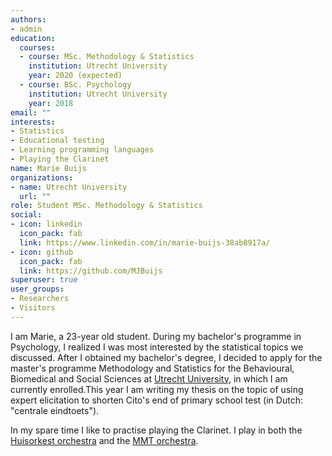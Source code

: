```yaml
---
authors:
- admin
education:
  courses:
  - course: MSc. Methodology & Statistics
    institution: Utrecht University
    year: 2020 (expected)
  - course: BSc. Psychology
    institution: Utrecht University
    year: 2018
email: ""
interests:
- Statistics
- Educational testing 
- Learning programming languages
- Playing the Clarinet
name: Marie Buijs
organizations:
- name: Utrecht University
  url: ""
role: Student MSc. Methodology & Statistics
social:
- icon: linkedin
  icon_pack: fab
  link: https://www.linkedin.com/in/marie-buijs-38ab8917a/ 
- icon: github
  icon_pack: fab
  link: https://github.com/MJBuijs
superuser: true
user_groups:
- Researchers
- Visitors
---
```


I am Marie, a 23-year old student. During my bachelor's programme in Psychology, I realized I was most interested by the statistical topics we discussed. After I obtained my bachelor's degree, I decided to apply for the master's programme Methodology and Statistics for the Behavioural, Biomedical and Social Sciences at [Utrecht University](https://www.uu.nl/masters/en/methodology-and-statistics-behavioural-biomedical-and-social-sciences), in which I am currently enrolled.This year I am writing my thesis on the topic of using expert elicitation to shorten Cito's end of primary school test (in Dutch: "centrale eindtoets").

In my spare time I like to practise playing the Clarinet. I play in both the [Huisorkest orchestra](https://www.hethuisorkest.nl/) and the [MMT orchestra](http://www.mmtproducties.nl/).
